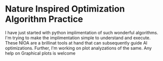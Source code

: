 # Nature Inspired Optimization Algorithm Practice
I have just started with python implimentation of such wonderful algorithms. I'm trying to make the implimentation simple to understand and execute. These NIOA are a brillinat tools at hand that can subsequently guide AI optimizations.
Further, I'm working on plot analyzations of the same. Any help on Graphical plots is welcome
